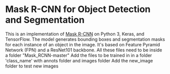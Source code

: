 # Mask R-CNN for Object Detection and Segmentation

This is an implementation of [Mask R-CNN](https://arxiv.org/abs/1703.06870) on Python 3, Keras, and TensorFlow. The model generates bounding boxes and segmentation masks for each instance of an object in the image. It's based on Feature Pyramid Network (FPN) and a ResNet101 backbone.
All these files need to be inside a folder "Mask_RCNN-master"
Add the files to be trained in in a folder 'class_name' with annots folder and images folder
Add the new_image folder to test new images
